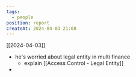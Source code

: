 ```yaml
---
tags:
  - people
position: report
createAt: 2024-04-03 21:08
---
```

[[2024-04-03]]
- he's worried about legal entity in multi finance
	- explain [[Access Control - Legal Entity]]
- 
